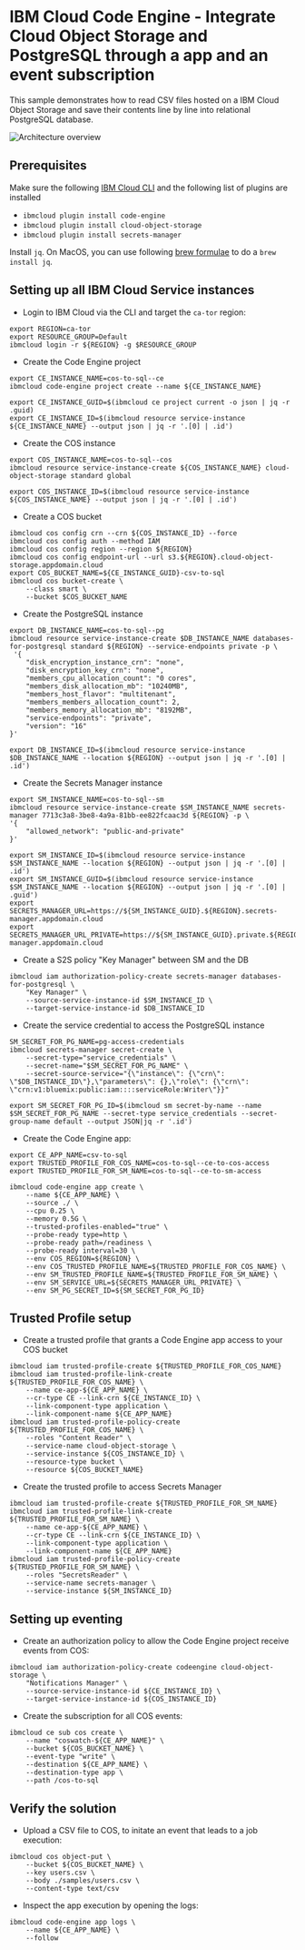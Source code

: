 # IBM Cloud Code Engine - Integrate Cloud Object Storage and PostgreSQL through a app and an event subscription

This sample demonstrates how to read CSV files hosted on a IBM Cloud Object Storage and save their contents line by line into relational PostgreSQL database.

![Architecture overview](./docs/trusted-profiles-part2-arch-overview.png)

## Prerequisites

Make sure the following [IBM Cloud CLI](https://cloud.ibm.com/docs/cli/reference/ibmcloud?topic=cloud-cli-getting-started) and the following list of plugins are installed
- `ibmcloud plugin install code-engine`
- `ibmcloud plugin install cloud-object-storage`
- `ibmcloud plugin install secrets-manager`

Install `jq`. On MacOS, you can use following [brew formulae](https://formulae.brew.sh/formula/jq) to do a `brew install jq`.

## Setting up all IBM Cloud Service instances

* Login to IBM Cloud via the CLI and target the `ca-tor` region:
```
export REGION=ca-tor
export RESOURCE_GROUP=Default
ibmcloud login -r ${REGION} -g $RESOURCE_GROUP
```

* Create the Code Engine project
```
export CE_INSTANCE_NAME=cos-to-sql--ce
ibmcloud code-engine project create --name ${CE_INSTANCE_NAME}

export CE_INSTANCE_GUID=$(ibmcloud ce project current -o json | jq -r .guid)
export CE_INSTANCE_ID=$(ibmcloud resource service-instance ${CE_INSTANCE_NAME} --output json | jq -r '.[0] | .id')
```

* Create the COS instance
```
export COS_INSTANCE_NAME=cos-to-sql--cos
ibmcloud resource service-instance-create ${COS_INSTANCE_NAME} cloud-object-storage standard global

export COS_INSTANCE_ID=$(ibmcloud resource service-instance ${COS_INSTANCE_NAME} --output json | jq -r '.[0] | .id')
```

* Create a COS bucket
```
ibmcloud cos config crn --crn ${COS_INSTANCE_ID} --force
ibmcloud cos config auth --method IAM
ibmcloud cos config region --region ${REGION}
ibmcloud cos config endpoint-url --url s3.${REGION}.cloud-object-storage.appdomain.cloud
export COS_BUCKET_NAME=${CE_INSTANCE_GUID}-csv-to-sql
ibmcloud cos bucket-create \
    --class smart \
    --bucket $COS_BUCKET_NAME
```

* Create the PostgreSQL instance
```
export DB_INSTANCE_NAME=cos-to-sql--pg
ibmcloud resource service-instance-create $DB_INSTANCE_NAME databases-for-postgresql standard ${REGION} --service-endpoints private -p \
 '{
    "disk_encryption_instance_crn": "none",
    "disk_encryption_key_crn": "none",
    "members_cpu_allocation_count": "0 cores",
    "members_disk_allocation_mb": "10240MB",
    "members_host_flavor": "multitenant",
    "members_members_allocation_count": 2,
    "members_memory_allocation_mb": "8192MB",
    "service-endpoints": "private",
    "version": "16"
}'

export DB_INSTANCE_ID=$(ibmcloud resource service-instance $DB_INSTANCE_NAME --location ${REGION} --output json | jq -r '.[0] | .id')
```

* Create the Secrets Manager instance
```
export SM_INSTANCE_NAME=cos-to-sql--sm
ibmcloud resource service-instance-create $SM_INSTANCE_NAME secrets-manager 7713c3a8-3be8-4a9a-81bb-ee822fcaac3d ${REGION} -p \
'{
    "allowed_network": "public-and-private"
}'

export SM_INSTANCE_ID=$(ibmcloud resource service-instance $SM_INSTANCE_NAME --location ${REGION} --output json | jq -r '.[0] | .id')
export SM_INSTANCE_GUID=$(ibmcloud resource service-instance $SM_INSTANCE_NAME --location ${REGION} --output json | jq -r '.[0] | .guid')
export SECRETS_MANAGER_URL=https://${SM_INSTANCE_GUID}.${REGION}.secrets-manager.appdomain.cloud
export SECRETS_MANAGER_URL_PRIVATE=https://${SM_INSTANCE_GUID}.private.${REGION}.secrets-manager.appdomain.cloud
```

* Create a S2S policy "Key Manager" between SM and the DB
```
ibmcloud iam authorization-policy-create secrets-manager databases-for-postgresql \
    "Key Manager" \
    --source-service-instance-id $SM_INSTANCE_ID \
    --target-service-instance-id $DB_INSTANCE_ID
```

* Create the service credential to access the PostgreSQL instance
```
SM_SECRET_FOR_PG_NAME=pg-access-credentials
ibmcloud secrets-manager secret-create \
    --secret-type="service_credentials" \
    --secret-name="$SM_SECRET_FOR_PG_NAME" \
    --secret-source-service="{\"instance\": {\"crn\": \"$DB_INSTANCE_ID\"},\"parameters\": {},\"role\": {\"crn\": \"crn:v1:bluemix:public:iam::::serviceRole:Writer\"}}"

export SM_SECRET_FOR_PG_ID=$(ibmcloud sm secret-by-name --name $SM_SECRET_FOR_PG_NAME --secret-type service_credentials --secret-group-name default --output JSON|jq -r '.id')
```


* Create the Code Engine app:
```
export CE_APP_NAME=csv-to-sql
export TRUSTED_PROFILE_FOR_COS_NAME=cos-to-sql--ce-to-cos-access
export TRUSTED_PROFILE_FOR_SM_NAME=cos-to-sql--ce-to-sm-access

ibmcloud code-engine app create \
    --name ${CE_APP_NAME} \
    --source ./ \
    --cpu 0.25 \
    --memory 0.5G \
    --trusted-profiles-enabled="true" \
    --probe-ready type=http \
    --probe-ready path=/readiness \
    --probe-ready interval=30 \
    --env COS_REGION=${REGION} \
    --env COS_TRUSTED_PROFILE_NAME=${TRUSTED_PROFILE_FOR_COS_NAME} \
    --env SM_TRUSTED_PROFILE_NAME=${TRUSTED_PROFILE_FOR_SM_NAME} \
    --env SM_SERVICE_URL=${SECRETS_MANAGER_URL_PRIVATE} \
    --env SM_PG_SECRET_ID=${SM_SECRET_FOR_PG_ID}
```

## Trusted Profile setup

* Create a trusted profile that grants a Code Engine app access to your COS bucket
```
ibmcloud iam trusted-profile-create ${TRUSTED_PROFILE_FOR_COS_NAME}
ibmcloud iam trusted-profile-link-create ${TRUSTED_PROFILE_FOR_COS_NAME} \
    --name ce-app-${CE_APP_NAME} \
    --cr-type CE --link-crn ${CE_INSTANCE_ID} \
    --link-component-type application \
    --link-component-name ${CE_APP_NAME}
ibmcloud iam trusted-profile-policy-create ${TRUSTED_PROFILE_FOR_COS_NAME} \
    --roles "Content Reader" \
    --service-name cloud-object-storage \
    --service-instance ${COS_INSTANCE_ID} \
    --resource-type bucket \
    --resource ${COS_BUCKET_NAME}
```


* Create the trusted profile to access Secrets Manager
```
ibmcloud iam trusted-profile-create ${TRUSTED_PROFILE_FOR_SM_NAME}
ibmcloud iam trusted-profile-link-create ${TRUSTED_PROFILE_FOR_SM_NAME} \
    --name ce-app-${CE_APP_NAME} \
    --cr-type CE --link-crn ${CE_INSTANCE_ID} \
    --link-component-type application \
    --link-component-name ${CE_APP_NAME}
ibmcloud iam trusted-profile-policy-create ${TRUSTED_PROFILE_FOR_SM_NAME} \
    --roles "SecretsReader" \
    --service-name secrets-manager \
    --service-instance ${SM_INSTANCE_ID}
```

## Setting up eventing

* Create an authorization policy to allow the Code Engine project receive events from COS:
```
ibmcloud iam authorization-policy-create codeengine cloud-object-storage \
    "Notifications Manager" \
    --source-service-instance-id ${CE_INSTANCE_ID} \
    --target-service-instance-id ${COS_INSTANCE_ID}
```

* Create the subscription for all COS events:
```
ibmcloud ce sub cos create \
    --name "coswatch-${CE_APP_NAME}" \
    --bucket ${COS_BUCKET_NAME} \
    --event-type "write" \
    --destination ${CE_APP_NAME} \
    --destination-type app \
    --path /cos-to-sql
```

## Verify the solution

* Upload a CSV file to COS, to initate an event that leads to a job execution:
```
ibmcloud cos object-put \
    --bucket ${COS_BUCKET_NAME} \
    --key users.csv \
    --body ./samples/users.csv \
    --content-type text/csv
```

* Inspect the app execution by opening the logs:
```
ibmcloud code-engine app logs \
    --name ${CE_APP_NAME} \
    --follow
```
